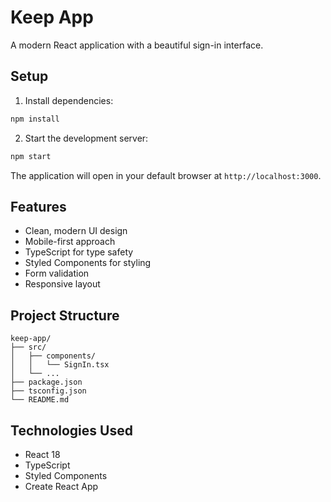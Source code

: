 # Keep App

A modern React application with a beautiful sign-in interface.

## Setup

1. Install dependencies:
```bash
npm install
```

2. Start the development server:
```bash
npm start
```

The application will open in your default browser at `http://localhost:3000`.

## Features

- Clean, modern UI design
- Mobile-first approach
- TypeScript for type safety
- Styled Components for styling
- Form validation
- Responsive layout

## Project Structure

```
keep-app/
├── src/
│   ├── components/
│   │   └── SignIn.tsx
│   └── ...
├── package.json
├── tsconfig.json
└── README.md
```

## Technologies Used

- React 18
- TypeScript
- Styled Components
- Create React App 